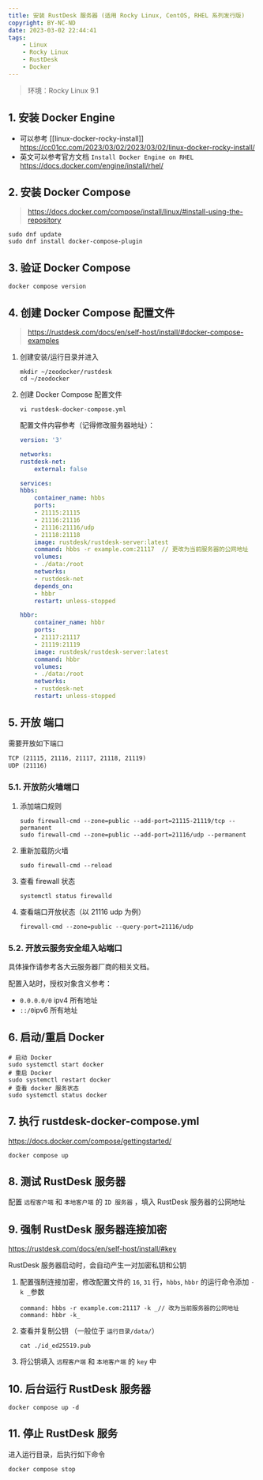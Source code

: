 ```yaml
---
title: 安装 RustDesk 服务器 (适用 Rocky Linux, CentOS, RHEL 系列发行版)
copyright: BY-NC-ND
date: 2023-03-02 22:44:41
tags:
    - Linux
    - Rocky Linux
    - RustDesk
    - Docker
---
```


> 环境：Rocky Linux 9.1

## 1. 安装 Docker Engine

- 可以参考 [[linux-docker-rocky-install]] <https://cc01cc.com/2023/03/02/2023/03/02/linux-docker-rocky-install/>
- 英文可以参考官方文档 `Install Docker Engine on RHEL` <https://docs.docker.com/engine/install/rhel/>

## 2. 安装 Docker Compose

> <https://docs.docker.com/compose/install/linux/#install-using-the-repository>

```shell
sudo dnf update
sudo dnf install docker-compose-plugin
```

## 3. 验证 Docker Compose

```shell
docker compose version
```

## 4. 创建 Docker Compose 配置文件

> <https://rustdesk.com/docs/en/self-host/install/#docker-compose-examples>

1. 创建安装/运行目录并进入

    ```shell
    mkdir ~/zeodocker/rustdesk
    cd ~/zeodocker
    ```

2. 创建 Docker Compose 配置文件

    ```shell
    vi rustdesk-docker-compose.yml
    ```

    配置文件内容参考（记得修改服务器地址）：

    ```yml
    version: '3'

    networks:
    rustdesk-net:
        external: false

    services:
    hbbs:
        container_name: hbbs
        ports:
        - 21115:21115
        - 21116:21116
        - 21116:21116/udp
        - 21118:21118
        image: rustdesk/rustdesk-server:latest
        command: hbbs -r example.com:21117  // 更改为当前服务器的公网地址
        volumes:
        - ./data:/root
        networks:
        - rustdesk-net
        depends_on:
        - hbbr
        restart: unless-stopped

    hbbr:
        container_name: hbbr
        ports:
        - 21117:21117
        - 21119:21119
        image: rustdesk/rustdesk-server:latest
        command: hbbr
        volumes:
        - ./data:/root
        networks:
        - rustdesk-net
        restart: unless-stopped
    ```

## 5. 开放 端口

需要开放如下端口

```txt
TCP (21115, 21116, 21117, 21118, 21119)
UDP (21116)
```

### 5.1. 开放防火墙端口

1. 添加端口规则

    ```shell
    sudo firewall-cmd --zone=public --add-port=21115-21119/tcp --permanent
    sudo firewall-cmd --zone=public --add-port=21116/udp --permanent
    ```

2. 重新加载防火墙

    ```shell
    sudo firewall-cmd --reload
    ```

3. 查看 firewall 状态

    ```shell
    systemctl status firewalld
    ```

4. 查看端口开放状态（以 21116 udp 为例）

    ```shell
    firewall-cmd --zone=public --query-port=21116/udp
    ```

### 5.2. 开放云服务安全组入站端口

具体操作请参考各大云服务器厂商的相关文档。

配置入站时，授权对象含义参考：

- `0.0.0.0/0` ipv4 所有地址
- `::/0`ipv6 所有地址

## 6. 启动/重启 Docker

```shell
# 启动 Docker
sudo systemctl start docker
# 重启 Docker
sudo systemctl restart docker
# 查看 docker 服务状态
sudo systemctl status docker
```

## 7. 执行 rustdesk-docker-compose.yml

<https://docs.docker.com/compose/gettingstarted/>

```
docker compose up
```

## 8. 测试 RustDesk 服务器

配置 `远程客户端` 和 `本地客户端` 的 `ID 服务器` ，填入 RustDesk 服务器的公网地址

## 9. 强制 RustDesk 服务器连接加密

<https://rustdesk.com/docs/en/self-host/install/#key>

RustDesk 服务器启动时，会自动产生一对加密私钥和公钥

1. 配置强制连接加密，修改配置文件的 `16`, `31` 行，`hbbs`, `hbbr` 的运行命令添加 `-k _`参数

    ```shell
    command: hbbs -r example.com:21117 -k _// 改为当前服务器的公网地址
    command: hbbr -k_
    ```

2. 查看并复制公钥 （一般位于 `运行目录/data/`）

    ```shell
    cat ./id_ed25519.pub
    ```

3. 将公钥填入 `远程客户端` 和 `本地客户端` 的 `key` 中

## 10. 后台运行 RustDesk 服务器

```shell
docker compose up -d
```

## 11. 停止 RustDesk 服务

进入运行目录，后执行如下命令

```shell
docker compose stop
```

<!--
Copyright © 2023 [cc01cc](https://github.com/cc01cc)

本页面采用 [知识共享署名-非商业性使用 4.0 国际许可协议](http://creativecommons.org/licenses/by-nc/4.0/) 进行许可。

转载请注明原始地址：<https://cc01cc.com/>
-->
